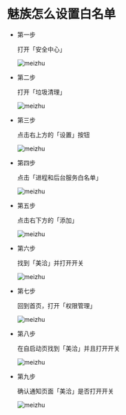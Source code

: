 # 魅族怎么设置白名单

* 第一步
	
	打开「安全中心」
	
	![meizhu](https://raw.githubusercontent.com/lorcanluo/androidwhitelist/master/meizhu/pic/meizhu1.png)

* 第二步
	
	打开「垃圾清理」
	
	![meizhu](https://raw.githubusercontent.com/lorcanluo/androidwhitelist/master/meizhu/pic/meizhu2.png)
	
	
* 第三步
	
	点击右上方的「设置」按钮
	
	![meizhu](https://raw.githubusercontent.com/lorcanluo/androidwhitelist/master/meizhu/pic/meizhu3.png)

* 第四步
	
	点击「进程和后台服务白名单」
	
	![meizhu](https://raw.githubusercontent.com/lorcanluo/androidwhitelist/master/meizhu/pic/meizhu4.png)


* 第五步
	
	点击右下方的「添加」
	
	![meizhu](https://raw.githubusercontent.com/lorcanluo/androidwhitelist/master/meizhu/pic/meizhu5.png)


* 第六步
	
	找到「美洽」并打开开关
	
	![meizhu](https://raw.githubusercontent.com/lorcanluo/androidwhitelist/master/meizhu/pic/meizhu6.png)
	
* 第七步
	
	回到首页，打开「权限管理」
	
	![meizhu](https://raw.githubusercontent.com/lorcanluo/androidwhitelist/master/meizhu/pic/meizhu7.png)

* 第八步
	
	在自启动页找到「美洽」并且打开开关
	
	![meizhu](https://raw.githubusercontent.com/lorcanluo/androidwhitelist/master/meizhu/pic/meizhu8.png)


* 第九步
	
	确认通知页面「美洽」是否打开开关
	
	![meizhu](https://raw.githubusercontent.com/lorcanluo/androidwhitelist/master/meizhu/pic/meizhu9.png)


